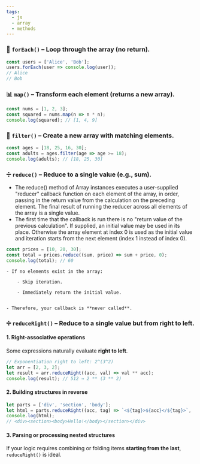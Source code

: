 ```yaml
---
tags:
  - js
  - array
  - methods
---
```


### 🔁 **`forEach()`** – Loop through the array (no return).

```javascript
const users = ['Alice', 'Bob'];
users.forEach(user => console.log(user));
// Alice
// Bob
```

### 📊 **`map()`** – Transform **each** element (returns a new array).

```javascript
const nums = [1, 2, 3];
const squared = nums.map(n => n * n);
console.log(squared); // [1, 4, 9]
```

### 🧹 **`filter()`** – Create a **new** array with matching elements.

```javascript
const ages = [18, 25, 16, 30];
const adults = ages.filter(age => age >= 18);
console.log(adults); // [18, 25, 30]
```

### ➗ **`reduce()`** – Reduce to a **single value** (e.g., sum).
- The reduce() method of Array instances executes a user-supplied "reducer" callback function on each element of the array, in order, passing in the return value from the calculation on the preceding element. The final result of running the reducer across all elements of the array is a single value.
- The first time that the callback is run there is no "return value of the previous calculation". If supplied, an initial value may be used in its place. Otherwise the array element at index 0 is used as the initial value and iteration starts from the next element (index 1 instead of index 0).
```js
const prices = [10, 20, 30];
const total = prices.reduce((sum, price) => sum + price, 0);
console.log(total); // 60
```

```ad-note
- If no elements exist in the array:
    
    - Skip iteration.
        
    - Immediately return the initial value.
        
    
- Therefore, your callback is **never called**.
```

### ➗ **`reduceRight()`** – Reduce to a **single value** but from right to left.

#### 1. **Right-associative operations**

Some expressions naturally evaluate **right to left**.

```js
// Exponentiation right to left: 2^(3^2)
let arr = [2, 3, 2];
let result = arr.reduceRight((acc, val) => val ** acc);
console.log(result); // 512 → 2 ** (3 ** 2)
```

#### 2. **Building structures in reverse**

```js
let parts = ['div', 'section', 'body'];
let html = parts.reduceRight((acc, tag) => `<${tag}>${acc}</${tag}>`, 'Hello!');
console.log(html);
// <div><section><body>Hello!</body></section></div>
```

#### 3. **Parsing or processing nested structures**

If your logic requires combining or folding items **starting from the last**, `reduceRight()` is ideal.
